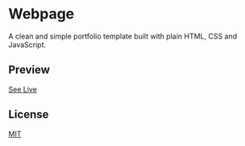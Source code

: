 # Webpage

A clean and simple portfolio template built with plain HTML, CSS and JavaScript.

## Preview

[See Live]((https://mank-isnoob.github.io/personal-webpage/))

## License

[MIT](https://choosealicense.com/licenses/mit/)
